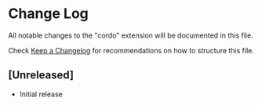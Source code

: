 # Change Log

All notable changes to the "cordo" extension will be documented in this file.

Check [Keep a Changelog](http://keepachangelog.com/) for recommendations on how to structure this file.

## [Unreleased]

- Initial release
